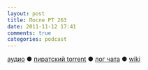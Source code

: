 ```yaml
---
layout: post
title: После РТ 263
date: 2011-11-12 17:41
comments: true
categories: podcast
---
```

[аудио](http://cdn.radio-t.com/rt263post.mp3) ● [пиратский torrent](http://pirates.radio-t.com/torrents/rt263post.mp3.torrent) ● [лог чата](http://chat.radio-t.com/logs/radio-t-263.html) ● [wiki](http://wiki.radio-t.com/%D0%9F%D0%BE%D1%81%D0%BB%D0%B5_%D0%A0%D0%A2_263)<audio src="http://cdn.radio-t.com/rt263post.mp3" preload="none">
